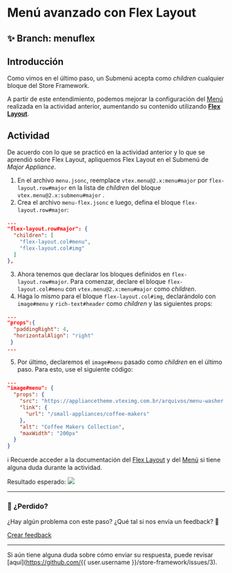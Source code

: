 # Menú avanzado con Flex Layout

## :sparkles: **Branch:** menuflex

## Introducción 

Como vimos en el último paso, un Submenú acepta como *children* cualquier bloque del Store Framework.

A partir de este entendimiento, podemos mejorar la configuración del [Menú](https://vtex.io/docs/components/all/vtex.menu/) realizada en la actividad anterior, aumentando su contenido utilizando [**Flex Layout**](https://vtex.io/docs/components/layout/vtex.flex-layout). 

## Actividad

De acuerdo con lo que se practicó en la actividad anterior y lo que se aprendió sobre Flex Layout, apliquemos Flex Layout en el Submenú de *Major Appliance*.

1. En el archivo `menu.jsonc`, reemplace `vtex.menu@2.x:menu#major` por `flex-layout.row#major` en la lista de *children* del bloque  `vtex.menu@2.x:submenu#major` .
2. Crea el archivo `menu-flex.jsonc` e luego, defina  el bloque `flex-layout.row#major`: 

```json
...
"flex-layout.row#major": {
  "children": [
    "flex-layout.col#menu",
    "flex-layout.col#img"
  ]
},
```

3. Ahora tenemos que declarar los bloques definidos en  `flex-layout.row#major`. Para comenzar, declare el bloque `flex-layout.col#menu` con `vtex.menu@2.x:menu#major` como *children*.
4. Haga lo mismo para el bloque `flex-layout.col#img`, declarándolo con `image#menu` y `rich-text#header` como *children* y las siguientes props:

```json
...
"props":{
  "paddingRight": 4,
  "horizontalAlign": "right"
 }
...
```

5. Por último, declaremos el  `image#menu` pasado como *children* en el último paso. Para esto, use el siguiente código: 

```json
...
"image#menu": {
  "props": {
    "src": "https://appliancetheme.vteximg.com.br/arquivos/menu-washer.jpg",
    "link": {
      "url": "/small-appliances/coffee-makers"
    },
    "alt": "Coffee Makers Collection",
    "maxWidth": "200px"
  }
}
```
:information_source: Recuerde acceder a la documentación del [Flex Layout](https://vtex.io/docs/components/layout/vtex.flex-layout) y del [Menú](https://vtex.io/docs/components/all/vtex.menu/)  si tiene alguna duda durante la actividad. 

Resultado esperado:
![](https://appliancetheme.vteximg.com.br/arquivos/menu-flex.png)

---

### :no_entry_sign: ¿Perdido? 

¿Hay algún problema con este paso? ¿Qué tal si nos envía un feedback? :pray:

[Crear feedback](https://docs.google.com/forms/d/e/1FAIpQLSeaWrm0Hogm-txm5Ww6mUa68eDuE3WnpFjUSVJ3Wi3dnmCb7A/viewform?usp=pp_url&entry.1784529524=Menu+avan%C3%A7ado+com+flex+layout) 

----

Si aún tiene alguna duda sobre cómo enviar su respuesta, puede revisar [aquí](https://github.com/{{ user.username }}/store-framework/issues/3).
